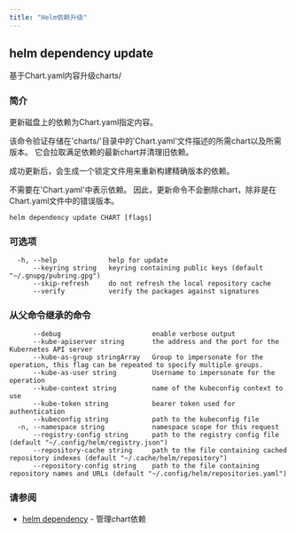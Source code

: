 ```yaml
---
title: "Helm依赖升级"
---
```


## helm dependency update

基于Chart.yaml内容升级charts/

### 简介

更新磁盘上的依赖为Chart.yaml指定内容。

该命令验证存储在'charts/'目录中的'Chart.yaml'文件描述的所需chart以及所需版本。
它会拉取满足依赖的最新chart并清理旧依赖。

成功更新后，会生成一个锁定文件用来重新构建精确版本的依赖。

不需要在'Chart.yaml'中表示依赖。 因此，更新命令不会删除chart，除非是在Chart.yaml文件中的错误版本。

```shell
helm dependency update CHART [flags]
```

### 可选项

```shell
  -h, --help             help for update
      --keyring string   keyring containing public keys (default "~/.gnupg/pubring.gpg")
      --skip-refresh     do not refresh the local repository cache
      --verify           verify the packages against signatures
```

### 从父命令继承的命令

```shell
      --debug                       enable verbose output
      --kube-apiserver string       the address and the port for the Kubernetes API server
      --kube-as-group stringArray   Group to impersonate for the operation, this flag can be repeated to specify multiple groups.
      --kube-as-user string         Username to impersonate for the operation
      --kube-context string         name of the kubeconfig context to use
      --kube-token string           bearer token used for authentication
      --kubeconfig string           path to the kubeconfig file
  -n, --namespace string            namespace scope for this request
      --registry-config string      path to the registry config file (default "~/.config/helm/registry.json")
      --repository-cache string     path to the file containing cached repository indexes (default "~/.cache/helm/repository")
      --repository-config string    path to the file containing repository names and URLs (default "~/.config/helm/repositories.yaml")
```

### 请参阅

- [helm dependency](helm_dependency.md) - 管理chart依赖
